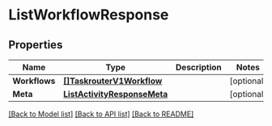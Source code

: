 # ListWorkflowResponse

## Properties

Name | Type | Description | Notes
------------ | ------------- | ------------- | -------------
**Workflows** | [**[]TaskrouterV1Workflow**](TaskrouterV1Workflow.md) |  |[optional] 
**Meta** | [**ListActivityResponseMeta**](ListActivityResponseMeta.md) |  |[optional] 

[[Back to Model list]](../README.md#documentation-for-models) [[Back to API list]](../README.md#documentation-for-api-endpoints) [[Back to README]](../README.md)


